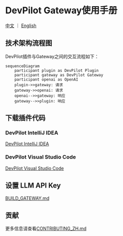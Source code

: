 # DevPilot Gateway使用手册

[中文](README_Gateway.md) ｜ [English](README_Gateway_EN.md)

## 技术架构流程图

DevPilot插件与Gateway之间的交互流程如下：

```mermaid
sequenceDiagram
    participant plugin as DevPilot Plugin
    participant gateway as DevPilot Gateway
    participant openai as OpenAI
    plugin->>gateway: 请求
    gateway->>openai: 请求
    openai-->>gateway: 响应
    gateway-->>plugin: 响应
```

## 下载插件代码

### DevPilot IntelliJ IDEA

[DevPilot IntelliJ IDEA](https://github.com/openpilot-hub/devpilot-intellij)

### DevPilot Visual Studio Code

[DevPilot Visual Studio Code](https://github.com/openpilot-hub/devpilot-vscode)

## 设置 LLM API Key

[BUILD_GATEWAY.md](https://github.com/openpilot-hub/devpilot-gateway/blob/main/BUILD_GATEWAY_ZH.md)

## 贡献

更多信息请查看[CONTRIBUTING_ZH.md](https://github.com/openpilot-hub/devpilot-gateway/blob/main/CONTRIBUTING_ZH.md)

